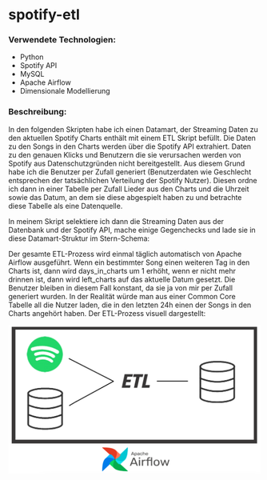 # spotify-etl

### Verwendete Technologien:
- Python
- Spotify API
- MySQL
- Apache Airflow
- Dimensionale Modellierung

### Beschreibung:

In den folgenden Skripten habe ich einen Datamart, der Streaming Daten zu den aktuellen Spotify Charts enthält mit einem ETL Skript befüllt. Die Daten zu den Songs in den Charts werden über die Spotify API extrahiert. Daten zu den genauen Klicks und Benutzern die sie verursachen werden von Spotify aus Datenschutzgründen nicht bereitgestellt. Aus diesem Grund habe ich die Benutzer per Zufall generiert (Benutzerdaten wie Geschlecht entsprechen der tatsächlichen Verteilung der Spotify Nutzer). Diesen ordne ich dann in einer Tabelle per Zufall Lieder aus den Charts und die Uhrzeit sowie das Datum, an dem sie diese abgespielt haben zu und betrachte diese Tabelle als eine Datenquelle. 

In meinem Skript selektiere ich dann die Streaming Daten aus der Datenbank und der Spotify API, mache einige Gegenchecks und lade sie in diese Datamart-Struktur im Stern-Schema:


Der gesamte ETL-Prozess wird einmal täglich automatisch von Apache Airflow ausgeführt.
Wenn ein bestimmter Song einen weiteren Tag in den Charts ist, dann wird days_in_charts um 1 erhöht, wenn er nicht mehr drinnen ist, dann wird left_charts auf das aktuelle Datum gesetzt. Die Benutzer bleiben in diesem Fall konstant, da sie ja von mir per Zufall generiert wurden. In der Realität würde man aus einer Common Core Tabelle all die Nutzer laden, die in den letzten 24h einen der Songs in den Charts angehört haben.
Der ETL-Prozess visuell dargestellt:


![a](ETL-Prozess.png)


